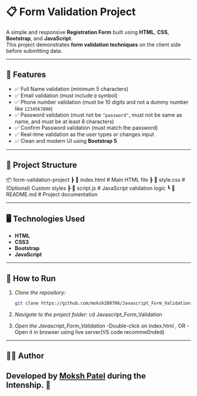 # 📋 Form Validation Project

A simple and responsive **Registration Form** built using **HTML**, **CSS**, **Bootstrap**, and **JavaScript**.  
This project demonstrates **form validation techniques** on the client side before submitting data.

---

## 🚀 Features
- ✅ Full Name validation (minimum 5 characters)  
- ✅ Email validation (must include `@` symbol)  
- ✅ Phone number validation (must be 10 digits and not a dummy number like `1234567890`)  
- ✅ Password validation (must not be `"password"`, must not be same as name, and must be at least 8 characters)  
- ✅ Confirm Password validation (must match the password)  
- ✅ Real-time validation as the user types or changes input  
- ✅ Clean and modern UI using **Bootstrap 5**  

---

## 📂 Project Structure
📦 form-validation-project
┣ 📜 index.html # Main HTML file
┣ 📜 style.css # (Optional) Custom styles
┣ 📜 script.js # JavaScript validation logic
┗ 📜 README.md # Project documentation

---

## 🖥️ Technologies Used
- **HTML**
- **CSS3**
- **Bootstrap**
- **JavaScript**

---

## 🔧 How to Run
1. *Clone the repository:*
   ```bash
   git clone https://github.com/moksh280706/Javascript_Form_Validation.git

2. *Navigate to the project folder:*
   cd Javascript_Form_Validation

3. *Open the Javascript_Form_Validation*
    -Double-click on index.html , OR
    -Open it in browser using live server(VS code recomme0nded)   
---

## 🙋‍♂ Author
Developed by [Moksh Patel](https://github.com/moksh280706) during the Intenship. 🚀
---
